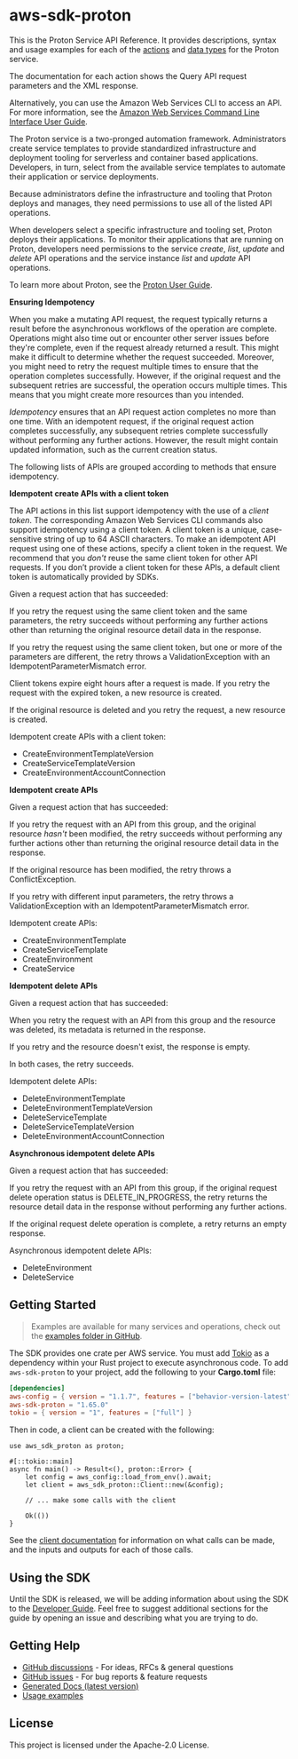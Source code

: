 # aws-sdk-proton

This is the Proton Service API Reference. It provides descriptions, syntax and usage examples for each of the [actions](https://docs.aws.amazon.com/proton/latest/APIReference/API_Operations.html) and [data types](https://docs.aws.amazon.com/proton/latest/APIReference/API_Types.html) for the Proton service.

The documentation for each action shows the Query API request parameters and the XML response.

Alternatively, you can use the Amazon Web Services CLI to access an API. For more information, see the [Amazon Web Services Command Line Interface User Guide](https://docs.aws.amazon.com/cli/latest/userguide/cli-chap-welcome.html).

The Proton service is a two-pronged automation framework. Administrators create service templates to provide standardized infrastructure and deployment tooling for serverless and container based applications. Developers, in turn, select from the available service templates to automate their application or service deployments.

Because administrators define the infrastructure and tooling that Proton deploys and manages, they need permissions to use all of the listed API operations.

When developers select a specific infrastructure and tooling set, Proton deploys their applications. To monitor their applications that are running on Proton, developers need permissions to the service _create_, _list_, _update_ and _delete_ API operations and the service instance _list_ and _update_ API operations.

To learn more about Proton, see the [Proton User Guide](https://docs.aws.amazon.com/proton/latest/userguide/Welcome.html).

__Ensuring Idempotency__

When you make a mutating API request, the request typically returns a result before the asynchronous workflows of the operation are complete. Operations might also time out or encounter other server issues before they're complete, even if the request already returned a result. This might make it difficult to determine whether the request succeeded. Moreover, you might need to retry the request multiple times to ensure that the operation completes successfully. However, if the original request and the subsequent retries are successful, the operation occurs multiple times. This means that you might create more resources than you intended.

_Idempotency_ ensures that an API request action completes no more than one time. With an idempotent request, if the original request action completes successfully, any subsequent retries complete successfully without performing any further actions. However, the result might contain updated information, such as the current creation status.

The following lists of APIs are grouped according to methods that ensure idempotency.

__Idempotent create APIs with a client token__

The API actions in this list support idempotency with the use of a _client token_. The corresponding Amazon Web Services CLI commands also support idempotency using a client token. A client token is a unique, case-sensitive string of up to 64 ASCII characters. To make an idempotent API request using one of these actions, specify a client token in the request. We recommend that you _don't_ reuse the same client token for other API requests. If you don’t provide a client token for these APIs, a default client token is automatically provided by SDKs.

Given a request action that has succeeded:

If you retry the request using the same client token and the same parameters, the retry succeeds without performing any further actions other than returning the original resource detail data in the response.

If you retry the request using the same client token, but one or more of the parameters are different, the retry throws a ValidationException with an IdempotentParameterMismatch error.

Client tokens expire eight hours after a request is made. If you retry the request with the expired token, a new resource is created.

If the original resource is deleted and you retry the request, a new resource is created.

Idempotent create APIs with a client token:
  - CreateEnvironmentTemplateVersion
  - CreateServiceTemplateVersion
  - CreateEnvironmentAccountConnection

__Idempotent create APIs__

Given a request action that has succeeded:

If you retry the request with an API from this group, and the original resource _hasn't_ been modified, the retry succeeds without performing any further actions other than returning the original resource detail data in the response.

If the original resource has been modified, the retry throws a ConflictException.

If you retry with different input parameters, the retry throws a ValidationException with an IdempotentParameterMismatch error.

Idempotent create APIs:
  - CreateEnvironmentTemplate
  - CreateServiceTemplate
  - CreateEnvironment
  - CreateService

__Idempotent delete APIs__

Given a request action that has succeeded:

When you retry the request with an API from this group and the resource was deleted, its metadata is returned in the response.

If you retry and the resource doesn't exist, the response is empty.

In both cases, the retry succeeds.

Idempotent delete APIs:
  - DeleteEnvironmentTemplate
  - DeleteEnvironmentTemplateVersion
  - DeleteServiceTemplate
  - DeleteServiceTemplateVersion
  - DeleteEnvironmentAccountConnection

__Asynchronous idempotent delete APIs__

Given a request action that has succeeded:

If you retry the request with an API from this group, if the original request delete operation status is DELETE_IN_PROGRESS, the retry returns the resource detail data in the response without performing any further actions.

If the original request delete operation is complete, a retry returns an empty response.

Asynchronous idempotent delete APIs:
  - DeleteEnvironment
  - DeleteService

## Getting Started

> Examples are available for many services and operations, check out the
> [examples folder in GitHub](https://github.com/awslabs/aws-sdk-rust/tree/main/examples).

The SDK provides one crate per AWS service. You must add [Tokio](https://crates.io/crates/tokio)
as a dependency within your Rust project to execute asynchronous code. To add `aws-sdk-proton` to
your project, add the following to your **Cargo.toml** file:

```toml
[dependencies]
aws-config = { version = "1.1.7", features = ["behavior-version-latest"] }
aws-sdk-proton = "1.65.0"
tokio = { version = "1", features = ["full"] }
```

Then in code, a client can be created with the following:

```rust,no_run
use aws_sdk_proton as proton;

#[::tokio::main]
async fn main() -> Result<(), proton::Error> {
    let config = aws_config::load_from_env().await;
    let client = aws_sdk_proton::Client::new(&config);

    // ... make some calls with the client

    Ok(())
}
```

See the [client documentation](https://docs.rs/aws-sdk-proton/latest/aws_sdk_proton/client/struct.Client.html)
for information on what calls can be made, and the inputs and outputs for each of those calls.

## Using the SDK

Until the SDK is released, we will be adding information about using the SDK to the
[Developer Guide](https://docs.aws.amazon.com/sdk-for-rust/latest/dg/welcome.html). Feel free to suggest
additional sections for the guide by opening an issue and describing what you are trying to do.

## Getting Help

* [GitHub discussions](https://github.com/awslabs/aws-sdk-rust/discussions) - For ideas, RFCs & general questions
* [GitHub issues](https://github.com/awslabs/aws-sdk-rust/issues/new/choose) - For bug reports & feature requests
* [Generated Docs (latest version)](https://awslabs.github.io/aws-sdk-rust/)
* [Usage examples](https://github.com/awslabs/aws-sdk-rust/tree/main/examples)

## License

This project is licensed under the Apache-2.0 License.

